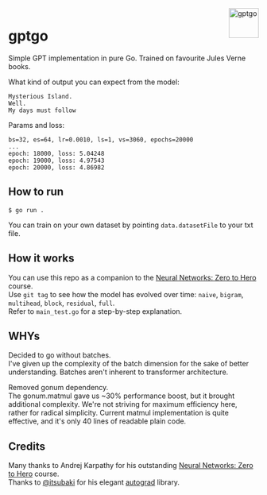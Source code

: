 <img src="https://raw.githubusercontent.com/MindsMD/minds.md/refs/heads/main/header.svg" alt="gptgo" title="gptgo" align="right" height="60" />

# gptgo
Simple GPT implementation in pure Go. Trained on favourite Jules Verne books.  

What kind of output you can expect from the model:  
```
Mysterious Island.
Well.
My days must follow
```

Params and loss:
```
bs=32, es=64, lr=0.0010, ls=1, vs=3060, epochs=20000
...
epoch: 18000, loss: 5.04248
epoch: 19000, loss: 4.97543
epoch: 20000, loss: 4.86982
```

## How to run
```shell
$ go run .
```

You can train on your own dataset by pointing `data.datasetFile` to your txt file.  

## How it works
You can use this repo as a companion to the [Neural Networks: Zero to Hero](https://karpathy.ai/zero-to-hero.html) course.  
Use `git tag` to see how the model has evolved over time: `naive`, `bigram`, `multihead`, `block`, `residual`, `full`.  
Refer to `main_test.go` for a step-by-step explanation.  

## WHYs
Decided to go without batches.  
I've given up the complexity of the batch dimension for the sake of better understanding. Batches aren't inherent to transformer architecture.

Removed gonum dependency.  
The gonum.matmul gave us ~30% performance boost, but it brought additional complexity. We're not striving for maximum efficiency here, rather for radical simplicity. Current matmul implementation is quite effective, and it's only 40 lines of readable plain code.  

## Credits
Many thanks to Andrej Karpathy for his outstanding [Neural Networks: Zero to Hero](https://karpathy.ai/zero-to-hero.html) course.  
Thanks to [@itsubaki](https://github.com/itsubaki) for his elegant [autograd](https://github.com/itsubaki/autograd) library.  